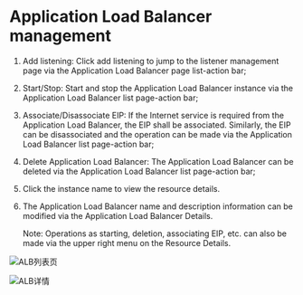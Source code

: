 # Application Load Balancer management

1. Add listening: Click add listening to jump to the listener management page via the Application Load Balancer page list-action bar;

2. Start/Stop: Start and stop the Application Load Balancer instance via the Application Load Balancer list page-action bar;

3. Associate/Disassociate EIP: If the Internet service is required from the Application Load Balancer, the EIP shall be associated. Similarly, the EIP can be disassociated and the operation can be made via the Application Load Balancer list page-action bar;

4. Delete Application Load Balancer: The Application Load Balancer can be deleted via the Application Load Balancer list page-action bar;

5. Click the instance name to view the resource details.

6. The Application Load Balancer name and description information can be modified via the Application Load Balancer Details.

	Note: Operations as starting, deletion, associating EIP, etc. can also be made via the upper right menu on the Resource Details.

![ALB列表页](../../../../image/Networking/ALB/ALB-020.png)

![ALB详情](../../../../image/Networking/ALB/ALB-021.png)

